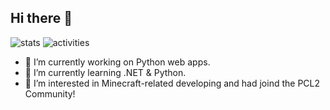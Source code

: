 ## Hi there 👋

![stats](https://github-readme-stats-git-masterrstaa-rickstaa.vercel.app/api?username=CreeperIsASpy&theme=merko)
![activities](https://github-readme-activity-graph.vercel.app/graph?username=CreeperIsASpy&theme=merko)

- 🔭 I’m currently working on Python web apps.
- 🌱 I’m currently learning .NET & Python.
- 👬 I’m interested in Minecraft-related developing and had joind the PCL2 Community!

